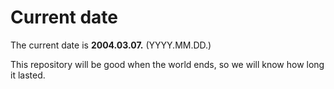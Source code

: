 # Current date

The current date is **2004.03.07.** (YYYY.MM.DD.)

This repository will be good when the world ends, so we will know how long it lasted.
